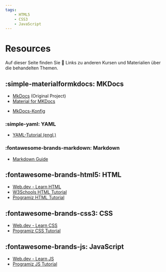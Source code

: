 ```yaml
---
tags:
    - HTML5
    - CSS3
    - JavaScript
---
```


# Resources

Auf dieser Seite finden Sie :link: Links zu anderen Kursen und Materialien über die behandelten Themen.

## :simple-materialformkdocs: MKDocs

- [MkDocs](https://www.mkdocs.org/) (Original Project)
- [Material for MKDocs](https://squidfunk.github.io/mkdocs-material/)

* [MkDocs-Konfig](https://www.mkdocs.org/user-guide/configuration/)

### :simple-yaml: YAML

* [YAML-Tutorial (engl.)](https://yaml.org/spec/1.2/spec.html)


### :fontawesome-brands-markdown: Markdown

- [Markdown Guide](https://www.markdownguide.org/)

## :fontawesome-brands-html5: HTML 

- [Web.dev - Learn HTML](https://web.dev/learn/html)
- [W3Schools HTML Tutorial](https://www.w3schools.com/html/default.asp)
- [Programiz HTML Tutorial](https://www.programiz.com/html/what-is-html)

## :fontawesome-brands-css3: CSS

- [Web.dev - Learn CSS](https://web.dev/learn/css)
- [Programiz CSS Tutorial](https://www.programiz.com/css/getting-started)


## :fontawesome-brands-js: JavaScript

- [Web.dev - Learn JS](https://web.dev/learn/javascript)
- [Programiz JS Tutorial](https://www.programiz.com/javascript/get-started)